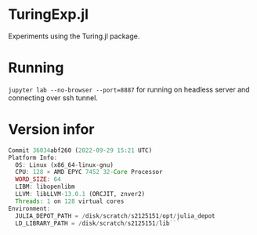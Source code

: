 # TuringExp.jl

Experiments using the Turing.jl package.

# Running

```jupyter lab --no-browser --port=8887``` for running on headless server and connecting over ssh tunnel.

# Version infor

```Julia Version 1.8.2
Commit 36034abf260 (2022-09-29 15:21 UTC)
Platform Info:
  OS: Linux (x86_64-linux-gnu)
  CPU: 128 × AMD EPYC 7452 32-Core Processor
  WORD_SIZE: 64
  LIBM: libopenlibm
  LLVM: libLLVM-13.0.1 (ORCJIT, znver2)
  Threads: 1 on 128 virtual cores
Environment:
  JULIA_DEPOT_PATH = /disk/scratch/s2125151/opt/julia_depot
  LD_LIBRARY_PATH = /disk/scratch/s2125151/lib```
